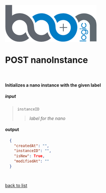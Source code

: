 ![Logo](../images/BoonLogic.png)
# **POST nanoInstance**
<br/>

#### Initializes a nano instance with the given label
##### input
>`instanceID`
>>*label for the nano*

#### output
```json
  {
    "createdAt": "",
    "instanceID": "",
    "isNew": True,
    "modifiedAt": ""
  }
```

<br/>

[back to list](../Guides/Guide_Boon_Nano.md)
